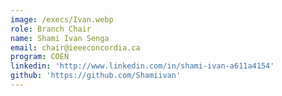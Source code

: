 ```yaml
---
image: /execs/Ivan.webp
role: Branch Chair
name: Shami Ivan Senga
email: chair@ieeeconcordia.ca
program: COEN
linkedin: 'http://www.linkedin.com/in/shami-ivan-a611a4154'
github: 'https://github.com/Shamiivan'
---
```


